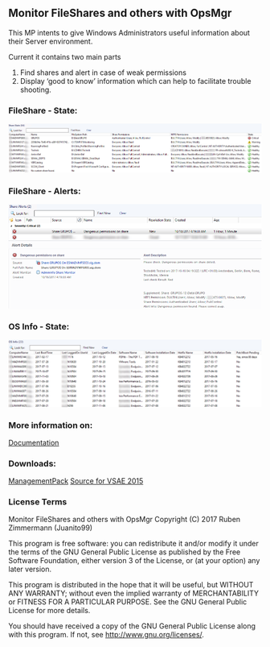 ## Monitor FileShares and others with OpsMgr
This MP intents to give Windows Administrators useful information about their Server environment.

Current it contains two main parts
1)	Find shares and alert in case of weak permissions 
2)	Display ‘good to know’ information which can help to facilitate trouble shooting.


### FileShare - State:
![Admin_StateView](https://raw.githubusercontent.com/Juanito99/AdminInfo_OpsMgr/master/PicturesForGitWebSite/AdminInfoMP_ShareState.png)


### FileShare - Alerts:
![Admin_AlertView](https://raw.githubusercontent.com/Juanito99/AdminInfo_OpsMgr/master/PicturesForGitWebSite/AdminInfoMP_ShareAlert.png)


### OS Info - State:
![Admin_OSInfo](https://raw.githubusercontent.com/Juanito99/AdminInfo_OpsMgr/master/PicturesForGitWebSite/AdminInfoMP_OSInfo.png)



### More information on:
[Documentation](https://github.com/Juanito99/AdminInfo_OpsMgr/blob/master/Documentation/AdminInfo_ManagementPack_for_OpsMgr.pdf)


### Downloads:
[ManagementPack](https://github.com/Juanito99/AdminInfo_OpsMgr/blob/master/ABC.Windows.Server.AdminInfo/ABC.Windows.Server.AdminInfo/bin/Debug/ABC.Windows.Server.AdminInfo.mpb) 
[Source for VSAE 2015](https://github.com/Juanito99/AdminInfo_OpsMgr/tree/master/ABC.Windows.Server.AdminInfo/ABC.Windows.Server.AdminInfo)



### License Terms

Monitor FileShares and others with OpsMgr
Copyright (C) 2017 Ruben Zimmermann (Juanito99)

This program is free software: you can redistribute it and/or modify
it under the terms of the GNU General Public License as published by
the Free Software Foundation, either version 3 of the License, or
(at your option) any later version.

This program is distributed in the hope that it will be useful,
but WITHOUT ANY WARRANTY; without even the implied warranty of
MERCHANTABILITY or FITNESS FOR A PARTICULAR PURPOSE.  See the
GNU General Public License for more details.

You should have received a copy of the GNU General Public License
along with this program.  If not, see <http://www.gnu.org/licenses/>.